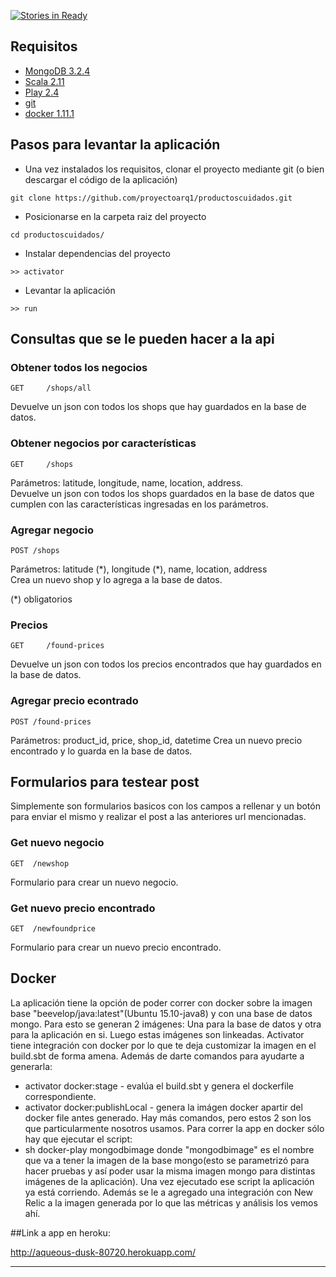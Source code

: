 [![Stories in Ready](https://badge.waffle.io/proyectoarq1/productoscuidados.svg?label=ready&title=Ready)](http://waffle.io/proyectoarq1/productoscuidados)

## Requisitos

+ [MongoDB 3.2.4]
+ [Scala 2.11]
+ [Play 2.4] 
+ [git]
+ [docker 1.11.1]

## Pasos para levantar la aplicación

+ Una vez instalados los requisitos, clonar el proyecto mediante git (o bien descargar el código de la aplicación)  


```
git clone https://github.com/proyectoarq1/productoscuidados.git
```

+ Posicionarse en la carpeta raiz del proyecto

```
cd productoscuidados/
```

+ Instalar dependencias del proyecto

```
>> activator
```

+ Levantar la aplicación

```
>> run
```

## Consultas que se le pueden hacer a la api

### Obtener todos los negocios

```GET     /shops/all```                

Devuelve un json con todos los shops que hay guardados en la base de datos.

### Obtener negocios por características

```GET     /shops```                

Parámetros: latitude, longitude, name, location, address.  
Devuelve un json con todos los shops guardados en la base de datos que cumplen con las características ingresadas en los parámetros.  

### Agregar negocio

```POST	/shops```

Parámetros: latitude (\*), longitude (\*), name, location, address   
Crea un nuevo shop y lo agrega a la base de datos.  

(*) obligatorios

### Precios

```GET     /found-prices```

Devuelve un json con todos los precios encontrados que hay guardados en la base de datos.

### Agregar precio econtrado

```POST	/found-prices```

Parámetros: product_id, price, shop_id, datetime
Crea un nuevo precio encontrado y lo guarda en la base de datos.

## Formularios para testear post 
Simplemente son formularios basicos con los campos a rellenar y un botón para enviar el mismo y realizar el post a las anteriores url mencionadas.

### Get nuevo negocio
```GET 	/newshop```  

Formulario para crear un nuevo negocio.


### Get nuevo precio encontrado
```GET 	/newfoundprice```  

Formulario para crear un nuevo precio encontrado.

## Docker
La aplicación tiene la opción de poder correr con docker sobre la imagen base "beevelop/java:latest"(Ubuntu 15.10-java8) y con una base de datos mongo. Para esto se generan 2 imágenes: Una para la base de datos y otra para la aplicación en si. Luego estas imágenes son linkeadas.
Activator tiene integración con docker por lo que te deja customizar la imagen en el build.sbt de forma amena. Además de darte comandos para ayudarte a generarla:
* activator docker:stage - evalúa el build.sbt y genera el dockerfile correspondiente.
* activator docker:publishLocal - genera la imágen docker apartir del docker file antes generado.
Hay más comandos, pero estos 2 son los que particularmente nosotros usamos.
Para correr la app en docker sólo hay que ejecutar el script:
* sh docker-play mongodbimage
donde "mongodbimage" es el nombre que va a tener la imagen de la base mongo(esto se parametrizó para hacer pruebas y así poder usar la misma imagen mongo para distintas imágenes de la aplicación).
Una vez ejecutado ese script la aplicación ya está corriendo.
Además se le a agregado una integración con New Relic a la imagen generada por lo que las métricas y análisis los vemos ahí.

##Link a app en heroku:

http://aqueous-dusk-80720.herokuapp.com/

-------------------------------


[MongoDB 3.2.4]: (https://docs.mongodb.org/manual/tutorial/install-mongodb-on-ubuntu/)
[Scala 2.11]:(http://www.scala-lang.org/download/)
[Play 2.4]:(https://www.playframework.com/documentation/2.4.x/Installing) 
[git]:(https://git-scm.com/book/en/v2/Getting-Started-Installing-Git)
[docker 1.11.1]:(https://docs.docker.com/engine/installation/)
